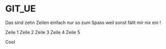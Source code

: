 # GIT_UE

Das 
sind 
zehn 
Zeilen
einfach 
nur
so 
zum
Spass
weil
sonst 
fällt
mir
nix
ein
!


Zeile 1
Zeile 2
Zeile 3
Zeile 4
Zeile 5

Cool